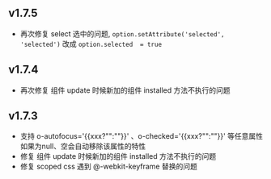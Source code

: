 ﻿## v1.7.5

* 再次修复 select 选中的问题,  `option.setAttribute('selected', 'selected')` 改成  `option.selected  = true`

## v1.7.4

* 再次修复 组件 update 时候新加的组件 installed 方法不执行的问题

## v1.7.3

* 支持 o-autofocus='{{xxx?"":""}}' 、o-checked='{{xxx?"":""}}' 等任意属性如果为null、空会自动移除该属性的特性
* 修复 组件 update 时候新加的组件 installed 方法不执行的问题
* 修复 scoped css 遇到 @-webkit-keyframe 替换的问题